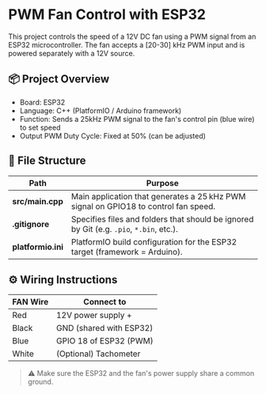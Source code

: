 # PWM Fan Control with ESP32

This project controls the speed of a 12V DC fan using a PWM signal from an ESP32 microcontroller. The fan accepts a [20-30] kHz PWM input and is powered separately with a 12V source.

## 📦 Project Overview

- Board: ESP32
- Language: C++ (PlatformIO / Arduino framework)
- Function: Sends a 25kHz PWM signal to the fan's control pin (blue wire) to set speed
- Output PWM Duty Cycle: Fixed at 50% (can be adjusted)

## 📁 File Structure

| Path               | Purpose                                                                                  |
|--------------------|------------------------------------------------------------------------------------------|
| **src/main.cpp**   | Main application that generates a 25 kHz PWM signal on GPIO18 to control fan speed.     |
| **.gitignore**     | Specifies files and folders that should be ignored by Git (e.g. `.pio`, `*.bin`, etc.). |
| **platformio.ini** | PlatformIO build configuration for the ESP32 target (framework = Arduino).              |

## ⚙️ Wiring Instructions

| FAN Wire | Connect to          |
|----------|---------------------|
| Red      | 12V power supply +  |
| Black    | GND (shared with ESP32) |
| Blue     | GPIO 18 of ESP32 (PWM) |
| White   | (Optional) Tachometer |

> ⚠️ Make sure the ESP32 and the fan's power supply share a common ground.
